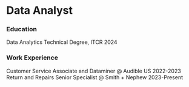 # Data Analyst

### Education 
Data Analytics Technical Degree, ITCR 2024

### Work Experience 
Customer Service Associate and Dataminer @ Audible US 2022-2023
Return and Repairs Senior Specialist @ Smith + Nephew 2023-Present  

